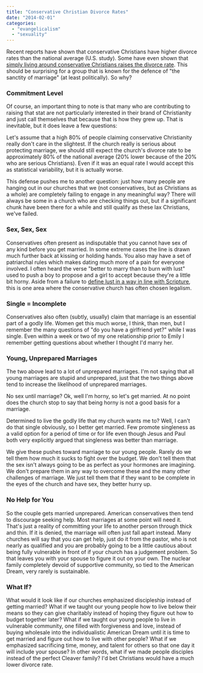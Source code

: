 ```yaml
---
title: "Conservative Christian Divorce Rates"
date: "2014-02-01"
categories: 
  - "evangelicalism"
  - "sexuality"
---
```


Recent reports have shown that conservative Christians have higher divorce rates than the national average (U.S. study). Some have even shown that [simply living around conservative Christians raises the divorce rate](http://www.charismanews.com/us/42499-study-christian-divorce-drives-up-secular-divorce-rates "Charisma News"). This should be surprising for a group that is known for the defence of "the sanctity of marriage" (at least politically). So why?

### Commitment Level

Of course, an important thing to note is that many who are contributing to raising that stat are not particularly interested in their brand of Christianity and just call themselves that because that is how they grew up. That is inevitable, but it does leave a few questions:

<!--more-->Let's assume that a high 80% of people claiming conservative Christianity really don't care in the slightest. If the church really is serious about protecting marriage, we should still expect the church's divorce rate to be approximately 80% of the national average (20% lower because of the 20% who are serious Christians). Even if it was an equal rate I would accept this as statistical variability, but it is actually worse.

This defense pushes me to another question: just how many people are hanging out in our churches that we (not conservatives, but as Christians as a whole) are completely failing to engage in any meaningful way? There will always be some in a church who are checking things out, but if a significant chunk have been there for a while and still qualify as these lax Christians, we've failed.

### Sex, Sex, Sex

Conservatives often present as indisputable that you cannot have sex of any kind before you get married. In some extreme cases the line is drawn much further back at kissing or holding hands. You also may have a set of patriarchal rules which makes dating much more of a pain for everyone involved. I often heard the verse "better to marry than to burn with lust" used to push a boy to propose and a girl to accept because they're a little bit horny. Aside from a failure to [define lust in a way in line with Scripture](http://anabaptistredux.com/defining-lust/ "Defining Lust"), this is one area where the conservative church has often chosen legalism.

### Single = Incomplete

Conservatives also often (subtly, usually) claim that marriage is an essential part of a godly life. Women get this much worse, I think, than men, but I remember the many questions of "do you have a girlfriend yet?" while I was single. Even within a week or two of my one relationship prior to Emily I remember getting questions about whether I thought I'd marry her.

### Young, Unprepared Marriages

The two above lead to a lot of unprepared marriages. I'm not saying that all young marriages are stupid and unprepared, just that the two things above tend to increase the likelihood of unprepared marriages.

No sex until marriage? Ok, well I'm horny, so let's get married. At no point does the church stop to say that being horny is not a good basis for a marriage.

Determined to live the godly life that my church wants me to? Well, I can't do that single obviously, so I better get married. Few promote singleness as a valid option for a period of time or for life even though Jesus and Paul both very explicitly argued that singleness was better than marriage.

We give these pushes toward marriage to our young people. Rarely do we tell them how much it sucks to fight over the budget. We don't tell them that the sex isn't always going to be as perfect as your hormones are imagining. We don't prepare them in any way to overcome these and the many other challenges of marriage. We just tell them that if they want to be complete in the eyes of the church and have sex, they better hurry up.

### No Help for You

So the couple gets married unprepared. American conservatives then tend to discourage seeking help. Most marriages at some point will need it. That's just a reality of committing your life to another person through thick and thin. If it is denied, the marriage will often just fall apart instead. Many churches will say that you can get help, just do it from the pastor, who is not nearly as qualified and you are probably going to be a little cautious about being fully vulnerable in front of if your church has a judgement problem. So that leaves you with your spouse to figure it out on your own. The nuclear family completely devoid of supportive community, so tied to the American Dream, very rarely is sustainable.

### What If?

What would it look like if our churches emphasized discipleship instead of getting married? What if we taught our young people how to live below their means so they can give charitably instead of hoping they figure out how to budget together later? What if we taught our young people to live in vulnerable community, one filled with forgiveness and love, instead of buying wholesale into the individualistic American Dream until it is time to get married and figure out how to live with other people? What if we emphasized sacrificing time, money, and talent for others so that one day it will include your spouse? In other words, what if we made people disciples instead of the perfect Cleaver family? I'd bet Christians would have a much lower divorce rate.
